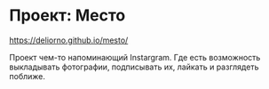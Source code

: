 # Проект: Место
https://deliorno.github.io/mesto/

Проект чем-то напоминающий Instargram. Где есть возможность выкладывать фотографии, подписывать их, лайкать и разглядеть поближе.
